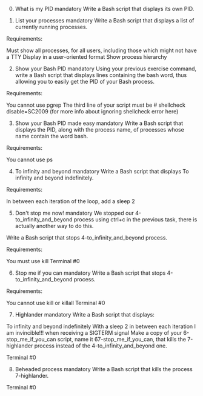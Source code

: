 0. What is my PID
mandatory
Write a Bash script that displays its own PID.

1. List your processes
mandatory
Write a Bash script that displays a list of currently running processes.

Requirements:

Must show all processes, for all users, including those which might not have a TTY
Display in a user-oriented format
Show process hierarchy

2. Show your Bash PID
mandatory
Using your previous exercise command, write a Bash script that displays lines containing the bash word, thus allowing you to easily get the PID of your Bash process.

Requirements:

You cannot use pgrep
The third line of your script must be # shellcheck disable=SC2009 (for more info about ignoring shellcheck error here)

3. Show your Bash PID made easy
mandatory
Write a Bash script that displays the PID, along with the process name, of processes whose name contain the word bash.

Requirements:

You cannot use ps

4. To infinity and beyond
mandatory
Write a Bash script that displays To infinity and beyond indefinitely.

Requirements:

In between each iteration of the loop, add a sleep 2

5. Don't stop me now!
mandatory
We stopped our 4-to_infinity_and_beyond process using ctrl+c in the previous task, there is actually another way to do this.

Write a Bash script that stops 4-to_infinity_and_beyond process.

Requirements:

You must use kill
Terminal #0

6. Stop me if you can
mandatory
Write a Bash script that stops 4-to_infinity_and_beyond process.

Requirements:

You cannot use kill or killall
Terminal #0

7. Highlander
mandatory
Write a Bash script that displays:

To infinity and beyond indefinitely
With a sleep 2 in between each iteration
I am invincible!!! when receiving a SIGTERM signal
Make a copy of your 6-stop_me_if_you_can script, name it 67-stop_me_if_you_can, that kills the 7-highlander process instead of the 4-to_infinity_and_beyond one.

Terminal #0

8. Beheaded process
mandatory
Write a Bash script that kills the process 7-highlander.

Terminal #0

